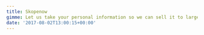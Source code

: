 ```yaml
---
title: Skopenow
gimme: Let us take your personal information so we can sell it to large corporations.
date: '2017-08-02T13:00:15+00:00'
---
```

